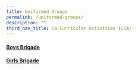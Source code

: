 ```yaml
---
title: Uniformed Groups
permalink: /uniformed-groups/
description: ""
third_nav_title: Co Curricular Activities (CCA)
---
```

#### [Boys Brigade](https://staging.d3haevm43m8pfu.amplifyapp.com/uniformed-groups/Boys-brigade)
#### [Girls Brigade](https://staging.d3haevm43m8pfu.amplifyapp.com/uniformed-groups/Girls-brigade)